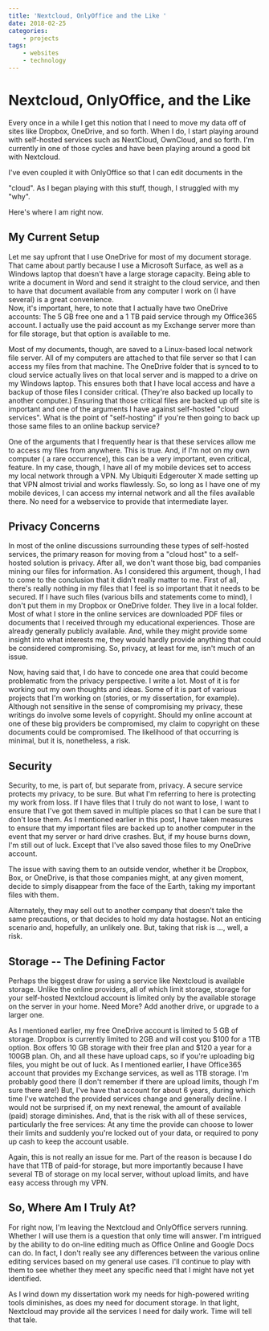 ```yaml
---
title: 'Nextcloud, OnlyOffice and the Like '
date: 2018-02-25
categories:
    - projects
tags:
    - websites
    - technology
---
```

# Nextcloud, OnlyOffice, and the Like

Every once in a while I get this notion that I need to move my data off of sites 
like Dropbox, OneDrive, and so forth. When I do, I start playing around with 
self-hosted services such as NextCloud, OwnCloud, and so forth. I'm currently in 
one of those cycles and have been playing around a good bit with Nextcloud.  

I've even coupled it with OnlyOffice so that I can edit documents in the 
<!-- more -->"cloud".  As I began playing with this stuff, though, I struggled with my "why".  
Here's where I am right now.
## My Current Setup ##
Let me say upfront that I use OneDrive for most of my document storage. That 
came about partly because I use a Microsoft Surface, as well as a Windows laptop 
that doesn't have a large storage capacity.  Being able to write a document in 
Word and send it straight to the cloud service, and then to have that document 
available from any computer I work on (I have several) is a great convenience.  
Now, it's important, here, to note that I actually have two OneDrive accounts: 
The 5 GB free one and a 1 TB paid service through my Office365 account. I 
actually use the paid account as my Exchange server more than for file storage, 
but that option is available to me.

Most of my documents, though, are saved to a Linux-based local network file 
server. All of my computers are attached to that file server so that I can 
access my files from that machine. The OneDrive folder that is synced to to 
cloud service actually lives on that local server and is mapped to a drive on my 
Windows laptop.  This ensures both that I have local access and have a backup of 
those files I consider critical. (They're also backed up locally to another 
computer.)  Ensuring that those critical files are backed up off site is 
important 
and one of the arguments I have against self-hosted "cloud services". What is 
the point of "self-hosting" if you're then going to back up those same files to 
an online backup service?

One of the arguments that I frequently hear is that these services allow me to 
access my files from anywhere. This is true.  And, if I'm not on my own computer 
( a rare occurrence), this can be a very important, even critical, feature.  In 
my case, though, I have all of my mobile devices set to access my local network 
through a VPN. My Ubiquiti Edgerouter X made setting up that VPN almost trivial 
and works flawlessly.  So, so long as I have one of my mobile devices, I can 
access my internal network and all the files available there.  No need for a 
webservice to provide that intermediate layer.
## Privacy Concerns ##
In most of the online discussions surrounding these types of self-hosted 
services, the primary reason for moving from a "cloud host" to a self-hosted 
solution is privacy.  After all, we don't want those big, bad companies mining 
our files for information.  As I considered this argument, though, I had to come 
to the conclusion that it didn't really matter to me.  First of all, there's 
really nothing in my files that I feel is so important that it needs to be 
secured.  If I have such files (various bills and statements come to mind), I 
don't put them in my Dropbox or OneDrive folder.  They live in a local folder. 
Most of what I store in the online services are downloaded PDF files or 
documents that 
I received through my educational experiences.  Those are already generally 
publicly available. And, while they might provide some insight into what 
interests me, they would hardly provide anything that could be considered 
compromising.  So, privacy, at least for me, isn't much of an issue.

Now, having said that, I do have to concede one area that could become 
problematic from the privacy perspective.  I write a lot.  Most of it is for 
working out my own thoughts and ideas.  Some of it is part of various projects 
that I'm working on (stories, or my dissertation, for example). Although not 
sensitive in the sense of compromising my privacy, these writings do involve 
some levels of 
copyright.  Should my online account at one of these big providers be 
compromised, my claim to copyright on these documents could be compromised.  The 
likelihood of that occurring is minimal, but it is, nonetheless, a risk.
## Security ##
Security, to me, is part of, but separate from, privacy.  A secure service 
protects my privacy, to be sure.  But what I'm referring to here is protecting 
my work from loss.  If I have files that I truly do not want to lose, I want to 
ensure that I've got them saved in multiple places so that I can be sure that I 
don't lose them.  As I mentioned earlier in this post, I have taken measures to 
ensure that my important files are backed up to another computer in the event 
that my server or hard drive crashes.  But, if my house burns down, I'm still 
out of luck.  Except that I've also saved those files to my OneDrive account.

The issue with saving them to an outside vendor, whether it be Dropbox, Box, or 
OneDrive, is that those companies might, at any given moment, decide to simply 
disappear from the face of the Earth, taking my important files with them.  

Alternately, they may sell out to another company that doesn't take the same 
precautions, or that decides to hold my data hostagse.  Not an enticing scenario 
and, hopefully, an unlikely one. But, taking that risk is ..., well, a risk.
## Storage -- The Defining Factor ##
Perhaps the biggest draw for using a service like Nextcloud is available 
storage. Unlike the online providers, all of which limit storage, storage for 
your self-hosted Nextcloud account is limited only by the available storage on 
the server in your home.  Need More? Add another drive, or upgrade to a larger 
one. 

As I mentioned earlier, my free OneDrive account is limited to 
5 GB of storage.  Dropbox is currently limited to 2GB and will cost you $100 for 
a 1TB option. Box offers 10 GB storage with their free plan and $120 a year for 
a 100GB plan.  Oh, and all these have upload caps, so if you're uploading big 
files, you might be out of luck.  As I mentioned earlier, I have Office365 
account that provides my Exchange services, as well as 1TB storage.  I'm 
probably good there (I don't remember if there are upload limits, though I'm 
sure there are!) But, I've have that account for about 6 years, during which 
time I've watched the provided services change and generally decline.  I would 
not be surprised if, on my next renewal, the amount of available (paid) storage 
diminishes. And, that is the risk with all of these services, particularly the 
free services: At any time the provide can choose to lower their limits and 
suddenly you're locked out of your data, or required to pony up cash to keep the 
account usable.

Again, this is not really an issue for me. Part of the reason is because I do 
have that 
1TB of 
paid-for storage, but more importantly because I have several TB of storage on 
my local server, without upload limits, and have easy access through my VPN.

## So, Where Am I Truly At? ##

For right now, I'm leaving the Nextcloud and OnlyOffice servers running.  
Whether I will use them is a question that only time will answer.  I'm intrigued 
by the ability to do on-line editing much as Office Online and Google Docs can 
do.  In fact, I don't really see any differences between the various online 
editing services based on my general use cases.  I'll continue to play with them 
to see whether they meet any specific need that I might have not yet identified.  

As I wind down my dissertation work my needs for high-powered writing tools 
diminishes, as does my need for document storage. In that light, Nextcloud may 
provide all the services I need for daily work.  Time will tell that tale.
